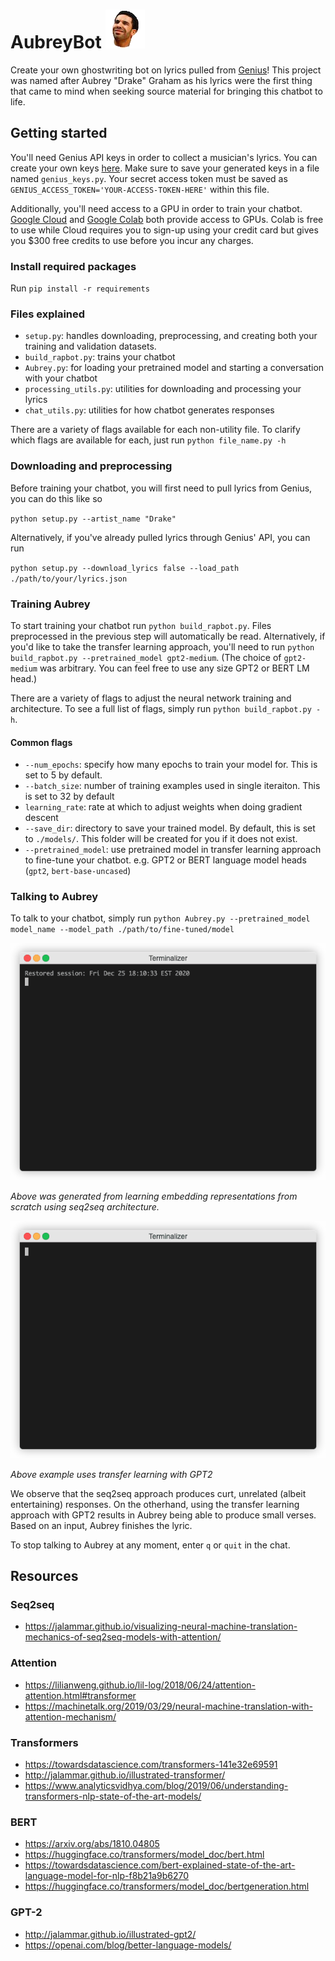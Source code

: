 # AubreyBot ![aubrey](/assets/IMG_4077.png)
Create your own ghostwriting bot on lyrics pulled from [Genius](https://genius.com/)! This project was named after Aubrey "Drake" Graham as his lyrics were the first thing that came to mind when seeking source material for bringing this chatbot to life.


## Getting started
You'll need Genius API keys in order to collect a musician's lyrics. You can create your own keys [here](https://docs.genius.com/#/getting-started-h1). Make sure to save your generated keys in a file named `genius_keys.py`. Your secret access token must be saved as `GENIUS_ACCESS_TOKEN='YOUR-ACCESS-TOKEN-HERE'` within this file.

 Additionally, you'll need access to a GPU in order to train your chatbot. [Google Cloud](https://cloud.google.com/) and [Google Colab](https://colab.research.google.com/notebooks/intro.ipynb) both provide access to GPUs. Colab is free to use while Cloud requires you to sign-up using your credit card but gives you $300 free credits to use before you incur any charges.

### Install required packages
Run `pip install -r requirements`

### Files explained
* `setup.py`: handles downloading, preprocessing, and creating both your training and validation datasets. 
* `build_rapbot.py`: trains your chatbot
* `Aubrey.py`: for loading your pretrained model and starting a conversation with your chatbot
* `processing_utils.py`: utilities for downloading and processing your lyrics
* `chat_utils.py`: utilities for how chatbot generates responses

There are a variety of flags available for each non-utility file. To clarify which flags are available for each, just run `python file_name.py -h`

### Downloading and preprocessing
Before training your chatbot, you will first need to pull lyrics from Genius, you can do this like so 

`python setup.py --artist_name "Drake" `

Alternatively, if you've already pulled lyrics through Genius' API, you can run

`python setup.py --download_lyrics false --load_path ./path/to/your/lyrics.json`


### Training Aubrey
To start training your chatbot run `python build_rapbot.py`. Files preprocessed in the previous step will automatically be read. Alternatively, if you'd like to take the transfer learning approach, you'll need to run `python build_rapbot.py --pretrained_model gpt2-medium`. (The choice of `gpt2-medium` was arbitrary. You can feel free to use any size GPT2 or BERT LM head.)


There are a variety of flags to adjust the neural network training and architecture. To see a full list of flags, simply run `python build_rapbot.py -h`. 

#### Common flags
* `--num_epochs`: specify how many epochs to train your model for. This is set to 5 by default.
* `--batch_size`: number of training examples used in single iteraiton. This is set to 32 by default
* `learning_rate`: rate at which to adjust weights when doing gradient descent
* `--save_dir`: directory to save your trained model. By default, this is set to `./models/`. This folder will be created for you if it does not exist.
* `--pretrained_model`: use pretrained model in transfer learning approach to fine-tune your chatbot. e.g. GPT2 or BERT language model heads (`gpt2`, `bert-base-uncased`)

### Talking to Aubrey

To talk to your chatbot, simply run `python Aubrey.py --pretrained_model model_name --model_path ./path/to/fine-tuned/model`

![drake_seq2seq_chatlog](/assets/drake_seq2seq.gif) 

*Above was generated from learning embedding representations from scratch using seq2seq architecture.*

![drake_gpt2_chatlog](/assets/drake_gpt2.gif) 

*Above example uses transfer learning with GPT2*

We observe that the seq2seq approach produces curt, unrelated (albeit entertaining) responses. On the otherhand, using the transfer learning approach with GPT2 results in Aubrey being able to produce small verses. Based on an input, Aubrey finishes the lyric. 

To stop talking to Aubrey at any moment, enter `q` or `quit` in the chat. 



## Resources
### Seq2seq
* https://jalammar.github.io/visualizing-neural-machine-translation-mechanics-of-seq2seq-models-with-attention/
### Attention
* https://lilianweng.github.io/lil-log/2018/06/24/attention-attention.html#transformer
* https://machinetalk.org/2019/03/29/neural-machine-translation-with-attention-mechanism/
### Transformers
* https://towardsdatascience.com/transformers-141e32e69591
* http://jalammar.github.io/illustrated-transformer/
* https://www.analyticsvidhya.com/blog/2019/06/understanding-transformers-nlp-state-of-the-art-models/

### BERT
* https://arxiv.org/abs/1810.04805
* https://huggingface.co/transformers/model_doc/bert.html
* https://towardsdatascience.com/bert-explained-state-of-the-art-language-model-for-nlp-f8b21a9b6270
* https://huggingface.co/transformers/model_doc/bertgeneration.html

### GPT-2
* http://jalammar.github.io/illustrated-gpt2/
* https://openai.com/blog/better-language-models/